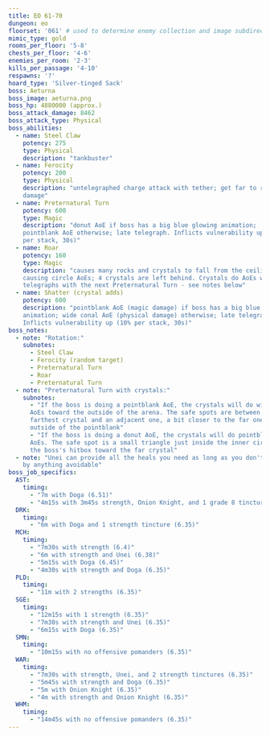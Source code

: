 ```yaml
---
title: EO 61-70
dungeon: eo
floorset: '061' # used to determine enemy collection and image subdirectory
mimic_type: gold
rooms_per_floor: '5-8'
chests_per_floor: '4-6'
enemies_per_room: '2-3'
kills_per_passage: '4-10'
respawns: '?'
hoard_type: 'Silver-tinged Sack'
boss: Aeturna
boss_image: aeturna.png
boss_hp: 4880000 (approx.)
boss_attack_damage: 8462
boss_attack_type: Physical
boss_abilities:
  - name: Steel Claw
    potency: 275
    type: Physical
    description: "tankbuster"
  - name: Ferocity
    potency: 200
    type: Physical
    description: "untelegraphed charge attack with tether; get far to reduce
    damage"
  - name: Preternatural Turn
    potency: 600
    type: Magic
    description: "donut AoE if boss has a big blue glowing animation;
    pointblank AoE otherwise; late telegraph. Inflicts vulnerability up (10%
    per stack, 30s)"
  - name: Roar
    potency: 160
    type: Magic
    description: "causes many rocks and crystals to fall from the ceiling
    causing circle AoEs; 4 crystals are left behind. Crystals do AoEs with late
    telegraphs with the next Preternatural Turn - see notes below"
  - name: Shatter (crystal adds)
    potency: 600
    description: "pointblank AoE (magic damage) if boss has a big blue glowing
    animation; wide conal AoE (physical damage) otherwise; late telegraph.
    Inflicts vulnerability up (10% per stack, 30s)"
boss_notes:
  - note: "Rotation:"
    subnotes:
      - Steel Claw
      - Ferocity (random target)
      - Preternatural Turn
      - Roar
      - Preternatural Turn
  - note: "Preternatural Turn with crystals:"
    subnotes:
      - "If the boss is doing a pointblank AoE, the crystals will do wide conal
      AoEs toward the outside of the arena. The safe spots are between the
      farthest crystal and an adjacent one, a bit closer to the far one and
      outside of the pointblank"
      - "If the boss is doing a donut AoE, the crystals will do pointblank
      AoEs. The safe spot is a small triangle just inside the inner circle of
      the boss's hitbox toward the far crystal"
  - note: "Unei can provide all the heals you need as long as you don't get hit
    by anything avoidable"
boss_job_specifics:
  AST:
    timing:
      - "7m with Doga (6.51)"
      - "4m15s with 3m45s strength, Onion Knight, and 1 grade 8 tincture (6.51)"
  DRK:
    timing:
      - "6m with Doga and 1 strength tincture (6.35)"
  MCH:
    timing:
      - "7m30s with strength (6.4)"
      - "6m with strength and Unei (6.38)"
      - "5m15s with Doga (6.45)"
      - "4m30s with strength and Doga (6.35)"
  PLD:
    timing:
      - "11m with 2 strengths (6.35)"
  SGE:
    timing:
      - "12m15s with 1 strength (6.35)"
      - "7m30s with strength and Unei (6.35)"
      - "6m15s with Doga (6.35)"
  SMN:
    timing:
      - "10m15s with no offensive pomanders (6.35)"
  WAR:
    timing:
      - "7m30s with strength, Unei, and 2 strength tinctures (6.35)"
      - "5m45s with strength and Doga (6.35)"
      - "5m with Onion Knight (6.35)"
      - "4m with strength and Onion Knight (6.35)"
  WHM:
    timing:
      - "14m45s with no offensive pomanders (6.35)"
---
```

